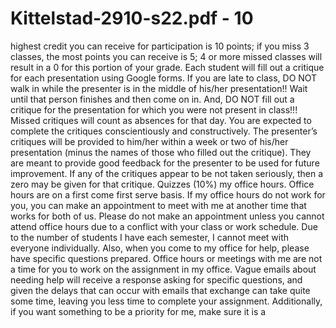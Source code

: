 # Kittelstad-2910-s22.pdf - 10

highest credit you can receive for participation is 10 points; if you
miss 3 classes, the most points you can receive is 5; 4 or more
missed classes will result in a 0 for this portion of your grade.
Each student will fill out a critique for each presentation using Google
forms. If you are late to class, DO NOT walk in while the presenter is
in the middle of his/her presentation!! Wait until that person finishes
and then come on in. And, DO NOT fill out a critique for the
presentation for which you were not present in class!!! Missed
critiques will count as absences for that day.
You are expected to complete the critiques conscientiously and
constructively. The presenter’s critiques will be provided to him/her
within a week or two of his/her presentation (minus the names of
those who filled out the critique). They are meant to provide good
feedback for the presenter to be used for future improvement. If any
of the critiques appear to be not taken seriously, then a zero may be
given for that critique.
Quizzes (10%)
my office hours. Office hours are on a
first come first serve basis. If my office
hours do not work for you, you can make
an appointment to meet with me at
another time that works for both of us.
Please do not make an appointment
unless you cannot attend office hours due
to a conflict with your class or work
schedule. Due to the number of students I
have each semester, I cannot meet with
everyone individually.
Also, when you come to my office for
help, please have specific questions
prepared. Office hours or meetings with
me are not a time for you to work on the
assignment in my office. Vague emails
about needing help will receive a
response asking for specific questions,
and given the delays that can occur with
emails that exchange can take quite some
time, leaving you less time to complete
your assignment.
Additionally, if you want something to be
a priority for me, make sure it is a